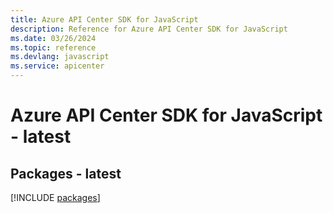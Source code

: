```yaml
---
title: Azure API Center SDK for JavaScript
description: Reference for Azure API Center SDK for JavaScript
ms.date: 03/26/2024
ms.topic: reference
ms.devlang: javascript
ms.service: apicenter
---
```

# Azure API Center SDK for JavaScript - latest
## Packages - latest
[!INCLUDE [packages](api-center-index.md)]